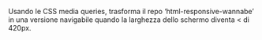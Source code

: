 Usando le CSS media queries, trasforma il repo ‘html-responsive-wannabe’ in una versione navigabile quando la larghezza dello schermo diventa < di 420px.

